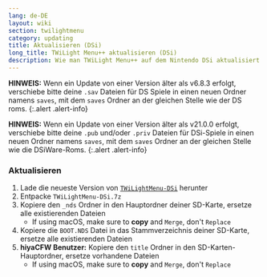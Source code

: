 ```yaml
---
lang: de-DE
layout: wiki
section: twilightmenu
category: updating
title: Aktualisieren (DSi)
long_title: TWiLight Menu++ aktualisieren (DSi)
description: Wie man TWiLight Menu++ auf dem Nintendo DSi aktualisiert
---
```


**HINWEIS:** Wenn ein Update von einer Version älter als v6.8.3 erfolgt, verschiebe bitte deine `.sav` Dateien für DS Spiele in einen neuen Ordner namens `saves`, mit dem `saves` Ordner an der gleichen Stelle wie der DS roms.
{:.alert .alert-info}

**HINWEIS:** Wenn ein Update von einer Version älter als v21.0.0 erfolgt, verschiebe bitte deine `.pub` und/oder `.priv` Dateien für DSi-Spiele in einen neuen Ordner namens `saves`, mit dem `saves` Ordner an der gleichen Stelle wie die DSiWare-Roms.
{:.alert .alert-info}

### Aktualisieren
1. Lade die neueste Version von [`TWiLightMenu-DSi`](https://github.com/DS-Homebrew/TWiLightMenu/releases/latest/download/TWiLightMenu-DSi.7z) herunter
1. Entpacke `TWiLightMenu-DSi.7z`
1. Kopiere den `_nds` Ordner in den Hauptordner deiner SD-Karte, ersetze alle existierenden Dateien
   - If using macOS, make sure to **copy** and `Merge`, don't `Replace`
1. Kopiere die `BOOT.NDS` Datei in das Stammverzeichnis deiner SD-Karte, ersetze alle existierenden Dateien
1. **hiyaCFW Benutzer:** Kopiere den `title` Ordner in den SD-Karten-Hauptordner, ersetze vorhandene Dateien
   - If using macOS, make sure to **copy** and `Merge`, don't `Replace`
